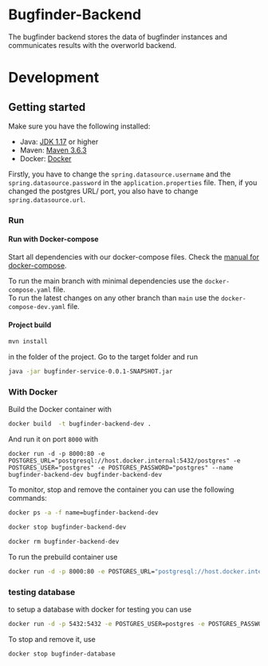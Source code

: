 # Bugfinder-Backend

The bugfinder backend stores the data of bugfinder instances and communicates results with the overworld backend.

# Development

## Getting started

Make sure you have the following installed:

- Java: [JDK 1.17](https://www.oracle.com/java/technologies/javase/jdk17-archive-downloads.html) or higher
- Maven: [Maven 3.6.3](https://maven.apache.org/download.cgi)
- Docker: [Docker](https://www.docker.com/)

Firstly, you have to change the `spring.datasource.username` and the `spring.datasource.password` in the `application.properties` file.
Then, if you changed the postgres URL/ port, you also have to change `spring.datasource.url`.

### Run

#### Run with Docker-compose

Start all dependencies with our docker-compose files.
Check the [manual for docker-compose](https://github.com/Gamify-IT/docs/blob/main/dev-manuals/languages/docker/docker-compose.md).

To run the main branch with minimal dependencies use the `docker-compose.yaml` file.\
To run the latest changes on any other branch than `main` use the `docker-compose-dev.yaml` file.

#### Project build

```sh
mvn install
```

in the folder of the project.
Go to the target folder and run

```sh
java -jar bugfinder-service-0.0.1-SNAPSHOT.jar
```

### With Docker

Build the Docker container with

```sh
docker build  -t bugfinder-backend-dev .
```

And run it on port `8000` with

```
docker run -d -p 8000:80 -e POSTGRES_URL="postgresql://host.docker.internal:5432/postgres" -e POSTGRES_USER="postgres" -e POSTGRES_PASSWORD="postgres" --name bugfinder-backend-dev bugfinder-backend-dev
```

To monitor, stop and remove the container you can use the following commands:

```sh
docker ps -a -f name=bugfinder-backend-dev
```

```sh
docker stop bugfinder-backend-dev
```

```sh
docker rm bugfinder-backend-dev
```

To run the prebuild container use

```sh
docker run -d -p 8000:80 -e POSTGRES_URL="postgresql://host.docker.internal:5432/postgres" -e POSTGRES_USER="postgres" -e POSTGRES_PASSWORD="postgres" --name bugfinder-backend ghcr.io/gamify-it/bugfinder-backend:latest
```

### testing database

to setup a database with docker for testing you can use

```sh
docker run -d -p 5432:5432 -e POSTGRES_USER=postgres -e POSTGRES_PASSWORD=postgres -e POSTGRES_DB=postgres  --rm --name bugfinder-database postgres
```

To stop and remove it, use

```sh
docker stop bugfinder-database
```